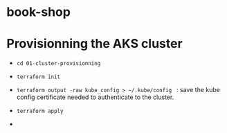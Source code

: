 # book-shop



# Provisionning the AKS cluster 
* `cd 01-cluster-provisionning`
* `terraform init`
* `terraform output -raw kube_config > ~/.kube/config ` :  save the kube config certificate needed to authenticate to the cluster.
* `terraform apply`

* 